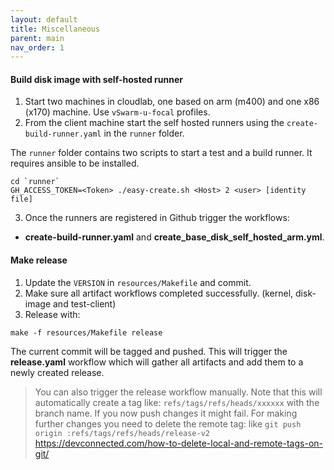 ```yaml
---
layout: default
title: Miscellaneous
parent: main
nav_order: 1
---
```



#### Build disk image with self-hosted runner

1. Start two machines in cloudlab, one based on arm (m400) and one x86 (x170) machine. Use `vSwarm-u-focal` profiles.
2. From the client machine start the self hosted runners using the `create-build-runner.yaml` in the `runner` folder.

The `runner` folder contains two scripts to start a test and a build runner. It requires ansible to be installed.

```
cd `runner`
GH_ACCESS_TOKEN=<Token> ./easy-create.sh <Host> 2 <user> [identity file]
```

3. Once the runners are registered in Github trigger the workflows:
- __create-build-runner.yaml__ and __create_base_disk_self_hosted_arm.yml__.



#### Make release
1. Update the `VERSION` in `resources/Makefile` and commit.
2. Make sure all artifact workflows completed successfully. (kernel, disk-image and test-client)
3. Release with:

```
make -f resources/Makefile release
```
The current commit will be tagged and pushed. This will trigger the __release.yaml__ workflow which will gather all artifacts and add them to a newly created release.

> You can also trigger the release workflow manually. Note that this will automatically create a tag like: `refs/tags/refs/heads/xxxxxx` with the branch name. If you now push changes it might fail. For making further changes you need to delete the remote tag: like `git push origin :refs/tags/refs/heads/release-v2`
https://devconnected.com/how-to-delete-local-and-remote-tags-on-git/